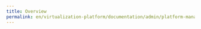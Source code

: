 ```yaml
---
title: Overview
permalink: en/virtualization-platform/documentation/admin/platform-management/logging/
---
```

